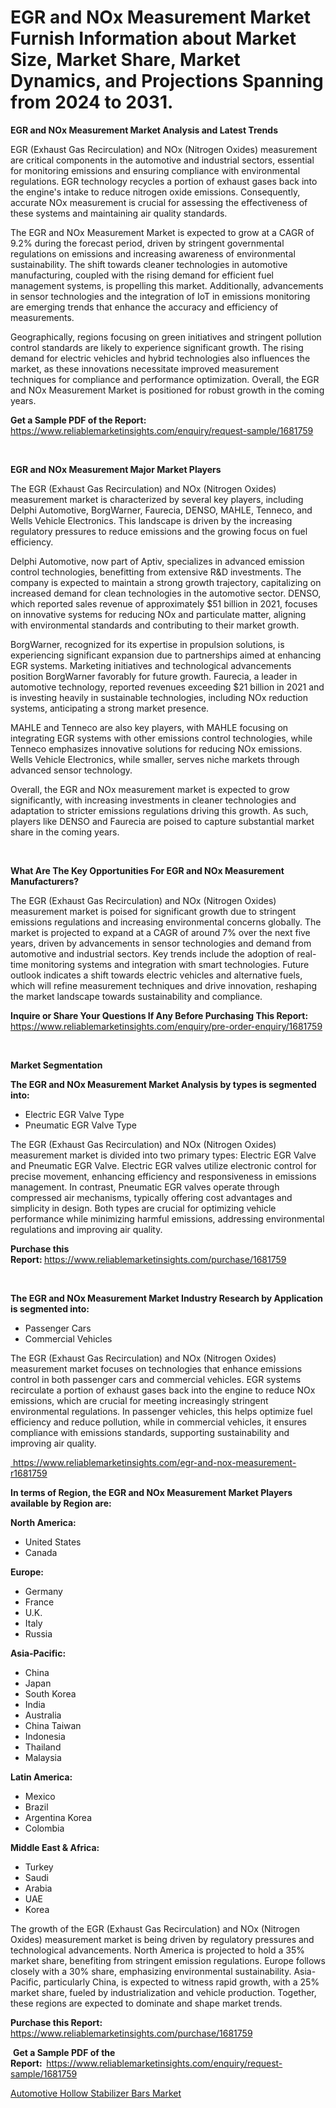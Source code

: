 <p><h1>EGR and NOx Measurement Market Furnish Information about Market Size, Market Share, Market Dynamics, and Projections Spanning from 2024 to 2031.</h1></p><p><strong>EGR and NOx Measurement Market Analysis and Latest Trends</strong></p>
<p><p>EGR (Exhaust Gas Recirculation) and NOx (Nitrogen Oxides) measurement are critical components in the automotive and industrial sectors, essential for monitoring emissions and ensuring compliance with environmental regulations. EGR technology recycles a portion of exhaust gases back into the engine's intake to reduce nitrogen oxide emissions. Consequently, accurate NOx measurement is crucial for assessing the effectiveness of these systems and maintaining air quality standards.</p><p>The EGR and NOx Measurement Market is expected to grow at a CAGR of 9.2% during the forecast period, driven by stringent governmental regulations on emissions and increasing awareness of environmental sustainability. The shift towards cleaner technologies in automotive manufacturing, coupled with the rising demand for efficient fuel management systems, is propelling this market. Additionally, advancements in sensor technologies and the integration of IoT in emissions monitoring are emerging trends that enhance the accuracy and efficiency of measurements.</p><p>Geographically, regions focusing on green initiatives and stringent pollution control standards are likely to experience significant growth. The rising demand for electric vehicles and hybrid technologies also influences the market, as these innovations necessitate improved measurement techniques for compliance and performance optimization. Overall, the EGR and NOx Measurement Market is positioned for robust growth in the coming years.</p></p>
<p><strong>Get a Sample PDF of the Report:&nbsp;</strong> <a href="https://www.reliablemarketinsights.com/enquiry/request-sample/1681759?utm_campaign=1948&utm_medium=2&utm_source=Github&utm_content=ia&utm_term=27122024&utm_id=egr-and-nox-measurement">https://www.reliablemarketinsights.com/enquiry/request-sample/1681759</a></p>
<p>&nbsp;</p>
<p><strong>EGR and NOx Measurement Major Market Players</strong></p>
<p><p>The EGR (Exhaust Gas Recirculation) and NOx (Nitrogen Oxides) measurement market is characterized by several key players, including Delphi Automotive, BorgWarner, Faurecia, DENSO, MAHLE, Tenneco, and Wells Vehicle Electronics. This landscape is driven by the increasing regulatory pressures to reduce emissions and the growing focus on fuel efficiency.</p><p>Delphi Automotive, now part of Aptiv, specializes in advanced emission control technologies, benefitting from extensive R&D investments. The company is expected to maintain a strong growth trajectory, capitalizing on increased demand for clean technologies in the automotive sector. DENSO, which reported sales revenue of approximately $51 billion in 2021, focuses on innovative systems for reducing NOx and particulate matter, aligning with environmental standards and contributing to their market growth.</p><p>BorgWarner, recognized for its expertise in propulsion solutions, is experiencing significant expansion due to partnerships aimed at enhancing EGR systems. Marketing initiatives and technological advancements position BorgWarner favorably for future growth. Faurecia, a leader in automotive technology, reported revenues exceeding $21 billion in 2021 and is investing heavily in sustainable technologies, including NOx reduction systems, anticipating a strong market presence.</p><p>MAHLE and Tenneco are also key players, with MAHLE focusing on integrating EGR systems with other emissions control technologies, while Tenneco emphasizes innovative solutions for reducing NOx emissions. Wells Vehicle Electronics, while smaller, serves niche markets through advanced sensor technology.</p><p>Overall, the EGR and NOx measurement market is expected to grow significantly, with increasing investments in cleaner technologies and adaptation to stricter emissions regulations driving this growth. As such, players like DENSO and Faurecia are poised to capture substantial market share in the coming years.</p></p>
<p>&nbsp;</p>
<p><strong>What Are The Key Opportunities For EGR and NOx Measurement Manufacturers?</strong></p>
<p><p>The EGR (Exhaust Gas Recirculation) and NOx (Nitrogen Oxides) measurement market is poised for significant growth due to stringent emissions regulations and increasing environmental concerns globally. The market is projected to expand at a CAGR of around 7% over the next five years, driven by advancements in sensor technologies and demand from automotive and industrial sectors. Key trends include the adoption of real-time monitoring systems and integration with smart technologies. Future outlook indicates a shift towards electric vehicles and alternative fuels, which will refine measurement techniques and drive innovation, reshaping the market landscape towards sustainability and compliance.</p></p>
<p><strong>Inquire or Share Your Questions If Any Before Purchasing This Report:</strong> <a href="https://www.reliablemarketinsights.com/enquiry/pre-order-enquiry/1681759?utm_campaign=1948&utm_medium=2&utm_source=Github&utm_content=ia&utm_term=27122024&utm_id=egr-and-nox-measurement">https://www.reliablemarketinsights.com/enquiry/pre-order-enquiry/1681759</a></p>
<p>&nbsp;</p>
<p><strong>Market Segmentation</strong></p>
<p><strong>The EGR and NOx Measurement Market Analysis by types is segmented into:</strong></p>
<p><ul><li>Electric EGR Valve Type</li><li>Pneumatic EGR Valve Type</li></ul></p>
<p><p>The EGR (Exhaust Gas Recirculation) and NOx (Nitrogen Oxides) measurement market is divided into two primary types: Electric EGR Valve and Pneumatic EGR Valve. Electric EGR valves utilize electronic control for precise movement, enhancing efficiency and responsiveness in emissions management. In contrast, Pneumatic EGR valves operate through compressed air mechanisms, typically offering cost advantages and simplicity in design. Both types are crucial for optimizing vehicle performance while minimizing harmful emissions, addressing environmental regulations and improving air quality.</p></p>
<p><strong>Purchase this Report:&nbsp;</strong><a href="https://www.reliablemarketinsights.com/purchase/1681759?utm_campaign=1948&utm_medium=2&utm_source=Github&utm_content=ia&utm_term=27122024&utm_id=egr-and-nox-measurement">https://www.reliablemarketinsights.com/purchase/1681759</a></p>
<p>&nbsp;</p>
<p><strong>The EGR and NOx Measurement Market Industry Research by Application is segmented into:</strong></p>
<p><ul><li>Passenger Cars</li><li>Commercial Vehicles</li></ul></p>
<p><p>The EGR (Exhaust Gas Recirculation) and NOx (Nitrogen Oxides) measurement market focuses on technologies that enhance emissions control in both passenger cars and commercial vehicles. EGR systems recirculate a portion of exhaust gases back into the engine to reduce NOx emissions, which are crucial for meeting increasingly stringent environmental regulations. In passenger vehicles, this helps optimize fuel efficiency and reduce pollution, while in commercial vehicles, it ensures compliance with emissions standards, supporting sustainability and improving air quality.</p></p>
<p><a href="https://www.reliablemarketinsights.com/egr-and-nox-measurement-r1681759?utm_campaign=1948&utm_medium=2&utm_source=Github&utm_content=ia&utm_term=27122024&utm_id=egr-and-nox-measurement">&nbsp;https://www.reliablemarketinsights.com/egr-and-nox-measurement-r1681759</a></p>
<p><strong>In terms of Region, the EGR and NOx Measurement Market Players available by Region are:</strong></p>
<p>
    <p> <strong> North America: </strong>
        <ul>
            <li>United States</li>
            <li>Canada</li>
        </ul>
        </p> 
    <p> <strong> Europe: </strong>
        <ul>
            <li>Germany</li>
            <li>France</li>
            <li>U.K.</li>
            <li>Italy</li>
            <li>Russia</li>
        </ul>
        </p> 
    <p> <strong> Asia-Pacific: </strong>
        <ul>
            <li>China</li>
            <li>Japan</li>
            <li>South Korea</li>
            <li>India</li>
            <li>Australia</li>
            <li>China Taiwan</li>
            <li>Indonesia</li>
            <li>Thailand</li>
            <li>Malaysia</li>
        </ul>
        </p> 
    <p> <strong> Latin America: </strong>
        <ul>
            <li>Mexico</li>
            <li>Brazil</li>
            <li>Argentina Korea</li>
            <li>Colombia</li>
        </ul>
        </p> 
    <p> <strong> Middle East & Africa: </strong>
        <ul>
            <li>Turkey</li>
            <li>Saudi</li>
            <li>Arabia</li>
            <li>UAE</li>
            <li>Korea</li>
        </ul>
    </p>
    </p>
<p><p>The growth of the EGR (Exhaust Gas Recirculation) and NOx (Nitrogen Oxides) measurement market is being driven by regulatory pressures and technological advancements. North America is projected to hold a 35% market share, benefiting from stringent emission regulations. Europe follows closely with a 30% share, emphasizing environmental sustainability. Asia-Pacific, particularly China, is expected to witness rapid growth, with a 25% market share, fueled by industrialization and vehicle production. Together, these regions are expected to dominate and shape market trends.</p></p>
<p><strong>Purchase this Report: </strong><a href="https://www.reliablemarketinsights.com/purchase/1681759?utm_campaign=1948&utm_medium=2&utm_source=Github&utm_content=ia&utm_term=27122024&utm_id=egr-and-nox-measurement">https://www.reliablemarketinsights.com/purchase/1681759</a></p>
<p>&nbsp;<strong>Get a Sample PDF of the Report:&nbsp;&nbsp;</strong><a href="https://www.reliablemarketinsights.com/enquiry/request-sample/1681759?utm_campaign=1948&utm_medium=2&utm_source=Github&utm_content=ia&utm_term=27122024&utm_id=egr-and-nox-measurement">https://www.reliablemarketinsights.com/enquiry/request-sample/1681759</a></p>
<p><strong></strong></p>
<p><p><a href="https://github.com/rahu1506/Market-Research-Report-List-6/blob/main/automotive-hollow-stabilizer-bars-market.md?utm_campaign=1948&utm_medium=2&utm_source=Github&utm_content=ia&utm_term=27122024&utm_id=egr-and-nox-measurement">Automotive Hollow Stabilizer Bars Market</a></p></p>
